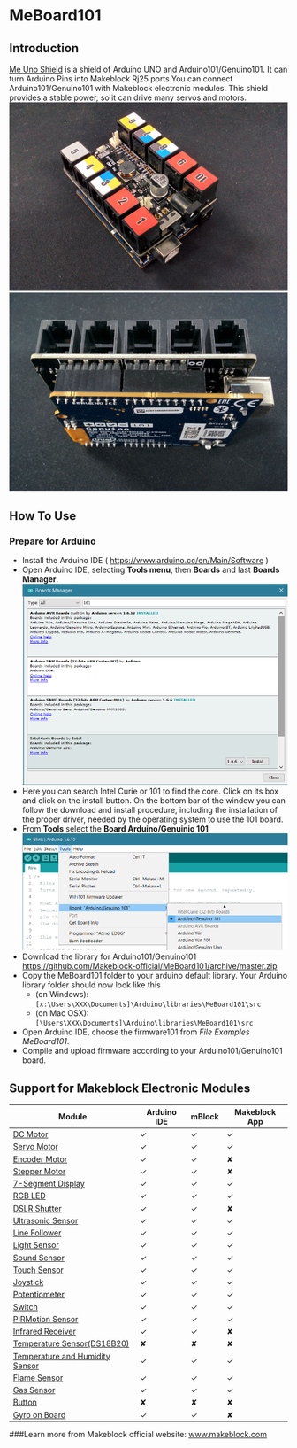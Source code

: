 # MeBoard101
## Introduction
[Me Uno Shield](http://www.makeblock.com/me-uno-shield) is a shield of Arduino UNO and Arduino101/Genuino101. It can turn Arduino Pins into Makeblock Rj25 ports.You can connect Arduino101/Genuino101 with Makeblock electronic modules. This shield provides a stable power, so it can drive many servos and motors.
 ![image](https://raw.githubusercontent.com/Makeblock-official/MeBoard101/master/images/1.jpg)
 ![image](https://raw.githubusercontent.com/Makeblock-official/MeBoard101/master/images/2.jpg)
 
## How To Use
### Prepare for Arduino
 * Install the Arduino IDE ( https://www.arduino.cc/en/Main/Software )
 * Open Arduino IDE, selecting **Tools menu**, then **Boards** and last **Boards Manager**. 
 ![image](https://raw.githubusercontent.com/Makeblock-official/MeBoard101/master/images/Board_MGR_OK.jpg)
 * Here you can search Intel Curie or 101 to find the core. Click on its box and click on the install button. On the bottom bar of the window you can follow the download and install procedure, including the installation of the proper driver, needed by the operating system to use the 101 board. 
 * From **Tools** select the **Board Arduino/Genuinio 101**
 ![image](https://raw.githubusercontent.com/Makeblock-official/MeBoard101/master/images/101_Board_select.jpg)
 * Download the library for Arduino101/Genuino101 https://github.com/Makeblock-official/MeBoard101/archive/master.zip
 * Copy the MeBoard101 folder to your arduino default library. Your Arduino library folder should now look like this 
   * (on Windows): ```[x:\Users\XXX\Documents]\Arduino\libraries\MeBoard101\src```
   * (on Mac OSX): ```[\Users\XXX\Documents]\Arduino\libraries\MeBoard101\src```
 * Open Arduino IDE, choose the firmware101 from <em>File Examples MeBoard101</em>.
 * Compile and upload firmware according to your Arduino101/Genuino101 board.

 ## Support for Makeblock Electronic Modules
 
 Module | Arduino IDE | mBlock | Makeblock App
 ------ | ----------- | ------ | ---
 [DC Motor](http://www.makeblock.com/index.php?route=product/search&search=dc%20motor) | ✓ | ✓ | ✓
 [Servo Motor](http://www.makeblock.com/index.php?route=product/search&search=servo) | ✓ | ✓ | ✓ 
 [Encoder Motor](http://www.makeblock.com/index.php?route=product/search&search=Encoder) | ✓ | ✓ | ✘
 [Stepper Motor](http://www.makeblock.com/index.php?route=product/search&search=Stepper) | ✓ | ✓ | ✘  
 [7-Segment Display](http://www.makeblock.com/me-7-segment-serial-display-red) | ✓ | ✓ | ✓
 [RGB LED](http://www.makeblock.com/index.php?route=product/search&search=RGB) | ✓ | ✓ | ✓
 [DSLR Shutter](http://www.makeblock.com/index.php?route=product/search&search=Shutter) | ✓ | ✓ | ✘
 [Ultrasonic Sensor](http://www.makeblock.com/me-ultrasonic-sensor) | ✓ | ✓ | ✓
 [Line Follower](http://www.makeblock.com/me-line-follower) | ✓ | ✓ | ✓
 [Light Sensor](http://www.makeblock.com/me-light-sensor) | ✓ | ✓ | ✓
 [Sound Sensor](http://www.makeblock.com/me-sound-sensor) | ✓ | ✓ | ✓
 [Touch Sensor](http://www.makeblock.com/me-touch-sensor) | ✓ | ✓ | ✓
 [Joystick](http://www.makeblock.com/me-joystick) | ✓ | ✓ | ✓
 [Potentiometer](http://www.makeblock.com/index.php?route=product/search&search=Potentiometer) | ✓ | ✓ | ✓
 [Switch](http://www.makeblock.com/index.php?route=product/search&search=Switch) | ✓ | ✓ | ✓
 [PIRMotion Sensor](http://www.makeblock.com/me-pir-motion-sensor) | ✓ | ✓ | ✓
 [Infrared Receiver](http://www.makeblock.com/me-infrared-receiver-decode) | ✓ | ✓ | ✘
 [Temperature Sensor(DS18B20)](http://www.makeblock.com/me-temperature-sensor-waterproof-ds18b20) | ✘ | ✘ | ✘
 [Temperature and Humidity Sensor](http://www.makeblock.com/me-temperature-and-humidity-sensor) | ✓ | ✓ | ✓
 [Flame Sensor](http://www.makeblock.com/me-flame-sensor) | ✓ | ✓ | ✓
 [Gas Sensor](http://www.makeblock.com/me-gas-sensor) | ✓ | ✓ | ✓
 [Button](http://www.makeblock.com/me-4-button) | ✘ | ✘ | ✘
 [Gyro on Board](https://www.arduino.cc/en/Tutorial/Genuino101CurieIMURawImuDataSerial) | ✓ | ✓ | ✘
 
 ###Learn more from Makeblock official website: www.makeblock.com
